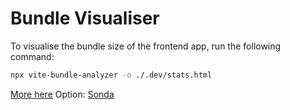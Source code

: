 # Bundle Visualiser
To visualise the bundle size of the frontend app, run the following command:

```bash
npx vite-bundle-analyzer -o ./.dev/stats.html
```
[More here](https://stackoverflow.com/questions/75746767/is-there-any-bundle-analyzer-for-vite)
Option: [Sonda](https://sonda.dev/)